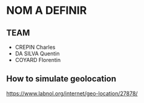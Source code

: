 # NOM A DEFINIR

## TEAM

- CREPIN Charles
- DA SILVA Quentin
- COYARD Florentin

## How to simulate geolocation

https://www.labnol.org/internet/geo-location/27878/
